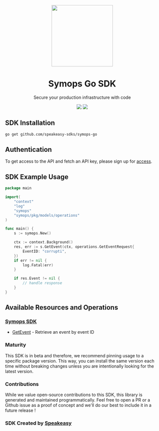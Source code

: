 <div align="center">
   <img src="https://user-images.githubusercontent.com/68016351/231297937-c9e20343-f037-4c65-96ac-06fb877fe121.png" width="200">
   <h1>Symops Go SDK</h1>
   <p>Secure your production infrastructure with code</p>
   <a href="https://github.com/speakeasy-sdks/symops-go/actions"><img src="https://img.shields.io/github/actions/workflow/status/speakeasy-sdks/symops-go/speakeasy_sdk_generation.yml?style=for-the-badge" /></a>
   <a href="https://docs.symops.com/reference"><img src="https://img.shields.io/static/v1?label=Docs&message=API Ref&color=000&style=for-the-badge" /></a>
</div>

<!-- Start SDK Installation -->
## SDK Installation

```bash
go get github.com/speakeasy-sdks/symops-go
```
<!-- End SDK Installation -->

## Authentication

To get access to the API and fetch an API key, please sign up for [access](https://docs.symops.com/docs). 

## SDK Example Usage
<!-- Start SDK Example Usage -->
```go
package main

import(
	"context"
	"log"
	"symops"
	"symops/pkg/models/operations"
)

func main() {
    s := symops.New()

    ctx := context.Background()
    res, err := s.GetEvent(ctx, operations.GetEventRequest{
        EventID: "corrupti",
    })
    if err != nil {
        log.Fatal(err)
    }

    if res.Event != nil {
        // handle response
    }
}
```
<!-- End SDK Example Usage -->

<!-- Start SDK Available Operations -->
## Available Resources and Operations

### [Symops SDK](docs/symops/README.md)

* [GetEvent](docs/symops/README.md#getevent) - Retrieve an event by event ID
<!-- End SDK Available Operations -->

### Maturity

This SDK is in beta and therefore, we recommend pinning usage to a specific package version.
This way, you can install the same version each time without breaking changes unless you are intentionally
looking for the latest version.

### Contributions

While we value open-source contributions to this SDK, this library is generated and maintained programmatically.
Feel free to open a PR or a Github issue as a proof of concept and we'll do our best to include it in a future release !

### SDK Created by [Speakeasy](https://docs.speakeasyapi.dev/docs/using-speakeasy/client-sdks)
